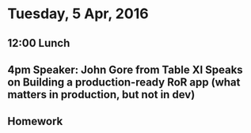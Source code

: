 Tuesday,  5 Apr, 2016
=====================

12:00 Lunch
-----------

4pm Speaker:  John Gore from Table XI Speaks on Building a production-ready RoR app (what matters in production, but not in dev)
----------

Homework
--------
